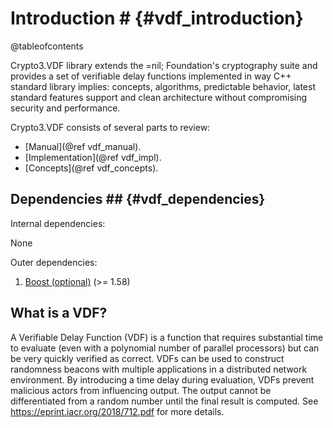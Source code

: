 # Introduction # {#vdf_introduction}

@tableofcontents

Crypto3.VDF library extends the =nil; Foundation's cryptography suite and provides a set of verifiable delay functions
implemented in way C++ standard library implies: concepts, algorithms, predictable behavior, latest standard features
support and clean architecture without compromising security and performance.

Crypto3.VDF consists of several parts to review:

* [Manual](@ref vdf_manual).
* [Implementation](@ref vdf_impl).
* [Concepts](@ref vdf_concepts).

## Dependencies ## {#vdf_dependencies}

Internal dependencies:

None

Outer dependencies:

1. [Boost (optional)](https://boost.org) (>= 1.58)

## What is a VDF?

A Verifiable Delay Function (VDF) is a function that requires substantial time to evaluate (even with a polynomial
number of parallel processors) but can be very quickly verified as correct. VDFs can be used to construct randomness
beacons with multiple applications in a distributed network environment. By introducing a time delay during evaluation,
VDFs prevent malicious actors from influencing output. The output cannot be differentiated from a random number until
the final result is computed. See <https://eprint.iacr.org/2018/712.pdf>
for more details.
